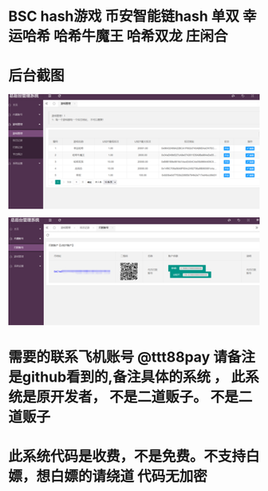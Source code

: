 # BSC hash游戏 币安智能链hash 单双 幸运哈希 哈希牛魔王 哈希双龙 庄闲合




# 后台截图
![](img/game.png)

![](img/dakuan.png)




# 需要的联系飞机账号 @ttt88pay 请备注是github看到的,备注具体的系统 ， 此系统是原开发者， 不是二道贩子。 不是二道贩子

# 此系统代码是收费，不是免费。不支持白嫖，想白嫖的请绕道 代码无加密


